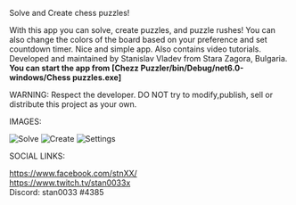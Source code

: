 

Solve and Create chess puzzles!

With this app you can solve, create puzzles, and puzzle rushes! You can also change the colors of the board based on your preference and set countdown timer. Nice and simple app. Also contains video tutorials.
Developed and maintained by Stanislav Vladev from Stara Zagora, Bulgaria.  
**You can start the app from [Chezz Puzzler/bin/Debug/net6.0-windows/Chess puzzles.exe]**

WARNING: Respect the developer. DO NOT try to modify,publish, sell or distribute this project as your own.

IMAGES:

![Solve](https://i.ibb.co/ZVd6txZ/scr1.png)
![Create](https://i.ibb.co/kXsD3Wn/scr2.png)
 ![Settings](https://i.ibb.co/XxRKJh2/scr3.png)



SOCIAL LINKS:

https://www.facebook.com/stnXX/  
https://www.twitch.tv/stan0033x  
Discord: stan0033 #4385  

